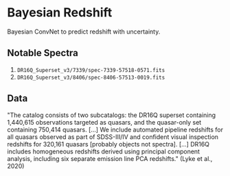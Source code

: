 # Bayesian Redshift

Bayesian ConvNet to predict redshift with uncertainty.

## Notable Spectra

1. `DR16Q_Superset_v3/7339/spec-7339-57518-0571.fits`
1. `DR16Q_Superset_v3/8406/spec-8406-57513-0019.fits`

## Data

"The catalog consists of two subcatalogs: the DR16Q superset containing 1,440,615 observations targeted as quasars, and the quasar-only set containing 750,414 quasars.
[...]
We include automated pipeline redshifts for all quasars observed as part of SDSS-III/IV and confident visual inspection redshifts for 320,161 quasars [probably objects not spectra].
[...]
DR16Q includes homogeneous redshifts derived using principal component analysis, including six separate emission line PCA redshifts." (Lyke et al., 2020)

